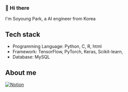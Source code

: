 ### 👋 Hi there
I'm Soyoung Park, a AI engineer from Korea
<br>

## Tech stack <br>
* Programming Language: Python, C, R, html <br>
* Framework: TensorFlow, PyTorch, Keras, Scikit-learn,  <br>
* Database: MySQL <br>

## About me
[![Notion](https://img.shields.io/badge/Notion-%23000000.svg?style=flat&logo=notion&logoColor=white)](https://nostalgic-coneflower-3e4.notion.site/Maeve-1bad13cd17f4804fb059e6b323da4ee6?pvs=74)


<!---
maeve15/maeve15 is a ✨ special ✨ repository because its `README.md` (this file) appears on your GitHub profile.
You can click the Preview link to take a look at your changes.
--->
